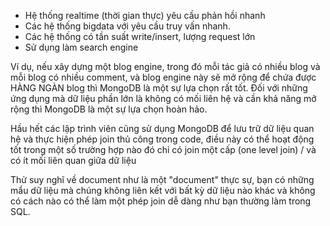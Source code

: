 * Hệ thống realtime (thời gian thực) yêu cầu phản hồi nhanh
* Các hệ thống bigdata với yêu cầu truy vấn nhanh.
* Các hệ thống có tần suất write/insert, lượng request lớn
* Sử dụng làm search engine

Ví dụ, nếu xây dựng một blog engine, trong đó mỗi tác giả có nhiều blog và mỗi blog có nhiều comment, và blog engine này sẽ mở rộng để chứa được HÀNG NGÀN blog thì MongoDB là một sự lựa chọn rất tốt. Đối với những ứng dụng mà dữ liệu phần lớn là không có mối liên hệ và cần khả năng mở rộng thì MongoDB là một sự lựa chọn hoàn hảo.

Hầu hết các lập trình viên cũng sử dụng MongoDB để lưu trữ dữ liệu quan hệ và thực hiện phép join thủ công trong code, điều này có thể hoạt động tốt trong một số trường hợp nào đó chỉ có join một cấp (one level join) / và có ít mối liên quan giữa dữ liệu

Thử suy nghĩ về document như là một "document" thực sự, bạn có những mẩu dữ liệu mà chúng không liên kết với bất kỳ dữ liệu nào khác và không có cách nào có thể làm một phép join dễ dàng như bạn thường làm trong SQL.
